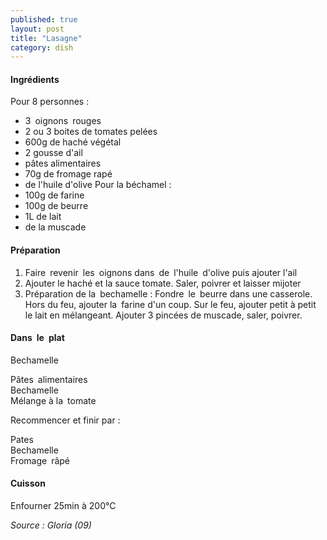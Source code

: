 ```yaml
---
published: true
layout: post
title: "Lasagne"
category: dish
---
```


#### Ingrédients
Pour 8 personnes :
- 3 oignons rouges
- 2 ou 3 boites de tomates pelées
- 600g de haché végétal
- 2 gousse d'ail
- pâtes alimentaires
- 70g de fromage rapé
- de l'huile d'olive
Pour la béchamel :
- 100g de farine
- 100g de beurre
- 1L de lait
- de la muscade


#### Préparation
1. Faire revenir les oignons dans de l'huile d'olive puis ajouter l'ail 
2. Ajouter le haché et la sauce tomate. Saler, poivrer et laisser mijoter
3. Préparation de la bechamelle : Fondre le beurre dans une casserole. Hors du feu, ajouter la farine d'un coup. Sur le feu, ajouter petit à petit le lait en mélangeant. Ajouter 3 pincées de muscade, saler, poivrer.
    
#### Dans le plat
Bechamelle  

Pâtes alimentaires  
Bechamelle  
Mélange à la tomate  

Recommencer et finir par :

Pates  
Bechamelle  
Fromage râpé

#### Cuisson
Enfourner 25min à 200°C

*Source : Gloria (09)*
